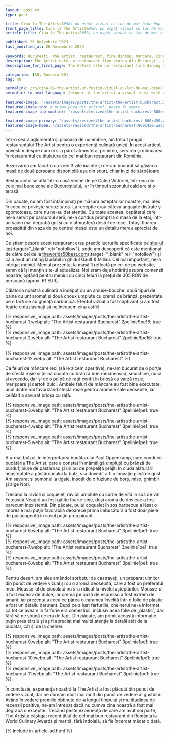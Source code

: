 ```yaml
---
layout: post.ro
type: post

title: Cina la The Artist&#58; un ospăț vizual cu loc de mai bine #up in browser, max 60 chars
front_page_title: Cina la The Artist&#58; un ospăț vizual cu loc de mai bine #shows on the front page
article_title: Cina la The Artist&#58; un ospăț vizual cu loc de mai bine #shows on article page

published: 26 Noiembrie 2023
last_modified_at: 26 Noiembrie 2023

keywords: Bucuresti, the artist, restaurant, fine dining, mancare, cina, unde sa mananci, restaurante bucuresti, top restaurante romania
description: The Artist este un restaurant fine dining din București, ocupând o poziție notabilă în clasamentele culinare. Aici, vă puteți răsfăța cu o selecție de preparate creative și uimitoare vizual. Cu toate acestea, merită menționat faptul că există loc de îmbunătățire, în special în ceea ce privește gustului și servirea. Puteți afla de ce în acest articol. #max 160 chars
description_for_first_page: The Artist este un restaurant fine dining din București, ocupând o poziție notabilă în clasamentele culinare. Aici, vă puteți răsfăța cu o selecție de preparate creative și uimitoare vizual. Cu toate acestea, merită menționat faptul că există loc de îmbunătățire, în special în ceea ce privește gustului și servirea. Puteți afla de ce în acest articol.

categories: [RO, Romania-RO]
tag: RO

permalink: /ro/cina-la-the-artist-un-festin-vizual-cu-loc-de-mai-bine/
permalink-to-next-language: /dinner-at-the-artist-a-visual-feast-with-room-for-improvement/

featured-image: "/assets/images/posts/the-artist/the-artist-bucharest.webp" # full size, poate fi empty daca featured-image-top e empty
featured-image-top: # prima poza din articol, poate fi empty
featured-image-top-smaller: "/assets/resized/the-artist-bucharest-800x450.webp" # 800

featured-image-primary: "/assets/resized/the-artist-bucharest-800x450.webp" # poza care apare pe prima pagina landscape
featured-image-home: "/assets/resized/the-artist-bucharest-800x450.webp" # poza care apare pe prima pagina square
---
```


Într-o seară aglomerată și ploioasă de noiembrie, am trecut pragul restaurantului The Artist pentru o experiență culinară unică. În acest articol, povestim despre cum ni s-a părut atmosfera, primirea, servirea şi mâncarea în restaurantul cu titulatura de cel mai bun restaurant din România.

Rezervarea am facut-o cu vreo 3 zile înainte şi ne-am bucurat să găsim o masă de două persoane disponibilă aşa din scurt, chiar în zi de sărbătoare.

Restaurantul se află într-o casă veche de pe Calea Victoriei, într-una din cele mai bune zone ale Bucureştiului, iar în timpul sezonului cald are şi o terasă.

Din păcate, nu am fost întâmpinaţi pe măsura așteptărilor noastre, mai ales în ceea ce privește seriozitatea. La recepţie erau câteva angajate distrate şi zgomotoase, care nu ne-au dat atenție. Cu toate acestea, ospătarul care ne-a servit pe parcursul serii, ne-a condus prompt la o masă de la etaj, într-un salon mai degrabă gol și cu o atmosferă destul de rece. Totuşi floarea proaspătă din vaza de pe centrul mesei este un detaliu mereu apreciat de noi.

Ce știam despre acest restaurant erau practic lucrurile specificate pe [site-ul lor](https://theartist.ro/){:target="_blank" rel="nofollow"}, unde am descoperit că este menţionat de către cei de la [theworlds50best.com](https://www.theworlds50best.com/discovery/search-results.html?town=Bucharest&country=Romania){:target="_blank" rel="nofollow"} și că a avut un rating lăudabil în ghidul Gault & Millau. Cel mai important, ne-a intrigat meniul. 
Meniul prezentat la masă îl reflectă pe cel de pe website, semn că își mențin site-ul actualizat. Noi eram deja hotărâţi asupra comenzii noastre, optând pentru meniul cu cinci feluri la prețul de 305 RON de persoană (aprox. 61 EUR).

Călătoria noastră culinară a început cu un amuse-bouche: două tipuri de pâine cu unt aromat și două choux umplute cu cremă de brânză, prezentate pe o farfurie cu gheață carbonică. Efectul vizual a fost captivant şi am fost foarte entuziasmaţi să ne începem cina astfel.

<div class="row">
    <div class="col-sm-6 text-center">
            {% responsive_image path: assets/images/posts/the-artist/the-artist-bucharest-1.webp alt: "The Artist restaurant Bucharest" 2pelinie9pe16: true %}
    </div>
    <div class="col-sm-6 text-center">
            {% responsive_image path: assets/images/posts/the-artist/the-artist-bucharest-2.webp alt: "The Artist restaurant Bucharest" 2pelinie9pe16: true %}
    </div>
</div>

{% responsive_image path: assets/images/posts/the-artist/the-artist-bucharest-12.webp alt: "The Artist restaurant Bucharest" %}

Ca feluri de mâncare reci (să le zicem aperitive), ne-am bucurat de o porţie de sfeclă roșie și țelină coapte cu brânză brie românească, smochine, nucă și avocado, dar şi de o pulpă de rață confit în brioșă cu varză roșie, merișoare și cartofi dulci. Ambele feluri de mâncare au fost bine executate, unul dintre noi favorizând sfecla roșie pentru aromele sale deosebite, iar celălalt a savurat brioșa cu rață.

<div class="row mb-4">
   <div class="col-xs-12 col-sm-12 col-md-4 col-lg-4 mt-3">
    {% responsive_image path: assets/images/posts/the-artist/the-artist-bucharest-3.webp alt: "The Artist restaurant Bucharest" 3pelinie1pe1: true %}
    </div>
     <div class="col-xs-12 col-sm-12 col-md-4 col-lg-4 mt-3">
    {% responsive_image path: assets/images/posts/the-artist/the-artist-bucharest-4.webp alt: "The Artist restaurant Bucharest" 3pelinie1pe1: true %}
    </div>
    <div class="col-xs-12 col-sm-12 col-md-4 col-lg-4 mt-3">
    {% responsive_image path: assets/images/posts/the-artist/the-artist-bucharest-5.webp alt: "The Artist restaurant Bucharest" 3pelinie1pe1: true %}
    </div>
</div>

A urmat bulzul, în interpretarea bucătarului Paul Oppenkamp, care conduce bucătăria The Artist, care a constat în mămăligă umplută cu brânză de burduf, piure de păstârnac și un ou de prepeliță prăjit. În ciuda alăturării neașteptate a păstârnacului la bulz, s-a dovedit a fi o inovație plină de gust. Am savurat și somonul la tigaie, însoțit de o fuziune de borș, miso, ghimbir și alge Nori.

Trecând la ravioli și coquelet, ravioli umplute cu carne de vită în sos de vin Fetească Neagră au fost gătite foarte bine, deși aroma de dovleac a fost oarecum inexistentă. Din păcate, puiul coquelet în sos barbecue a lăsat o impresie mai puţin favorabilă deoarece prima îmbucătură a fost doar piele de pui acoperită în sosul puţin prea picant.

<div class="row mb-4">
   <div class="col-xs-12 col-sm-12 col-md-4 col-lg-4 mt-3">
    {% responsive_image path: assets/images/posts/the-artist/the-artist-bucharest-6.webp alt: "The Artist restaurant Bucharest" 3pelinie1pe1: true %}
    </div>
     <div class="col-xs-12 col-sm-12 col-md-4 col-lg-4 mt-3">
    {% responsive_image path: assets/images/posts/the-artist/the-artist-bucharest-7.webp alt: "The Artist restaurant Bucharest" 3pelinie1pe1: true %}
    </div>
    <div class="col-xs-12 col-sm-12 col-md-4 col-lg-4 mt-3">
    {% responsive_image path: assets/images/posts/the-artist/the-artist-bucharest-8.webp alt: "The Artist restaurant Bucharest" 3pelinie1pe1: true %}
    </div>
</div>

Pentru desert, am ales amândoi sorbetul de castraveți, un preparat uimitor din punct de vedere vizual și cu o aromă deosebită, care a fost un preferatul meu. Mousse-ul de ciocolată nu s-a ridicat la nivelul aşteptărilor. Mousse-ul a fost excesiv de dulce, iar crema pe bază de espresso a fost extrem de amară, iar prezența a ceea ce părea o caramea învelită într-o folie de plastic a fost un detaliu derutant. După ce a luat farfuriile, chelnerul ne-a informat că tot ce aveam în farfurie era comestibil, inclusiv acea folie de „plastic”, dar fără să ne spună ce era de fapt. Din păcate, am primit această informație puțin prea târziu și aș fi apreciat mai multă atenție la detalii atât de la bucătar, cât și de la chelner.

<div class="row mb-4">
   <div class="col-xs-12 col-sm-12 col-md-4 col-lg-4 mt-3">
    {% responsive_image path: assets/images/posts/the-artist/the-artist-bucharest-9.webp alt: "The Artist restaurant Bucharest" 3pelinie1pe1: true %}
    </div>
     <div class="col-xs-12 col-sm-12 col-md-4 col-lg-4 mt-3">
    {% responsive_image path: assets/images/posts/the-artist/the-artist-bucharest-10.webp alt: "The Artist restaurant Bucharest" 3pelinie1pe1: true %}
    </div>
    <div class="col-xs-12 col-sm-12 col-md-4 col-lg-4 mt-3">
    {% responsive_image path: assets/images/posts/the-artist/the-artist-bucharest-11.webp alt: "The Artist restaurant Bucharest" 3pelinie1pe1: true %}
    </div>
</div>

În concluzie, experiența noastră la The Artist a fost plăcută din punct de vedere vizual, dar ne doream mult mai mult din punct de vedere al gustului. Având în vedere premiile obţinute de-a lungul timpului și multitudinea de recenzii pozitive, ne-am întrebat dacă nu cumva cina noastră a fost mai degrabă o excepție. Trecând peste experienţa de care am avut noi parte, The Artist a câștigat recent titlul de cel mai bun restaurant din România la World Culinary Awards și merită, fără îndoială, să fie încercat măcar o dată.

{% include in-article-ad.html %}